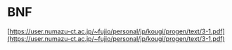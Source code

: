 # BNF

[https://user.numazu-ct.ac.jp/~fujio/personal/jp/kougi/progen/text/3-1.pdf](https://user.numazu-ct.ac.jp/~fujio/personal/jp/kougi/progen/text/3-1.pdf)